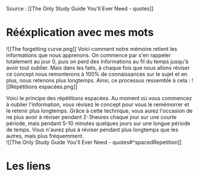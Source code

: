 Source : [[The Only Study Guide You'll Ever Need - quotes]]
# Rééxplication avec mes mots
![[The forgetting curve.png]]
Voici comment notre mémoire retient les informations que nous apprenons. On commence par s'en rappeler totalement au jour 0, puis on perd des informations au fil du temps jusqu'à avoir tout oublier. Mais dans les faits, à chaque fois que nous allons réviser ce concept nous remonterons à 100% de connaissances sur le sujet et en plus, nous retenons plus longtemps. Ainsi, ce processus ressemble à cela : 
![[Répétitions espacées.png]]

Voici le principe des répétitions espacées. Au moment où vous commencez à oublier l'information, vous révisez le concept pour vous le remémorrer et le retenir plus longtemps. Grâce à cette technique, vous aurez l'occasion de ne plus avoir à réviser pendant 2-3heures chaque jour sur une courte période, mais pendant 5-10 minutes quelques jours sur une longue période de temps. Vous n'aurez plus à réviser pendant plus longtemps que les autres, mais plus fréquemment.  
![[The Only Study Guide You'll Ever Need - quotes#^spacedRepetition]]

# Les liens
